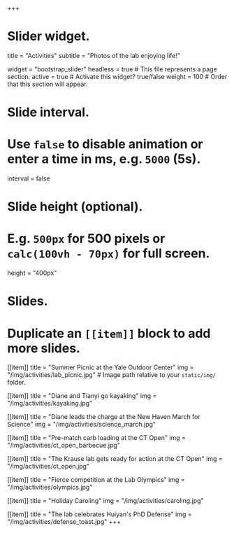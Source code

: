 +++
# Slider widget.

title = "Activities"
subtitle = "Photos of the lab enjoying life!"

widget = "bootstrap_slider"
headless = true  # This file represents a page section.
active = true  # Activate this widget? true/false
weight = 100  # Order that this section will appear.

# Slide interval.
# Use `false` to disable animation or enter a time in ms, e.g. `5000` (5s).
interval = false

# Slide height (optional).
# E.g. `500px` for 500 pixels or `calc(100vh - 70px)` for full screen.
height = "400px"

# Slides.
# Duplicate an `[[item]]` block to add more slides.
[[item]]
  title = "Summer Picnic at the Yale Outdoor Center"
  img = "/img/activities/lab_picnic.jpg"  # Image path relative to your `static/img/` folder.

[[item]]
  title = "Diane and Tianyi go kayaking"
  img = "/img/activities/kayaking.jpg"

[[item]]
  title = "Diane leads the charge at the New Haven March for Science"
  img = "/img/activities/science_march.jpg"

[[item]]
  title = "Pre-match carb loading at the CT Open"
  img = "/img/activities/ct_open_barbecue.jpg"

[[item]]
  title = "The Krause lab gets ready for action at the CT Open"
  img = "/img/activities/ct_open.jpg"

[[item]]
  title = "Fierce competition at the Lab Olympics"
  img = "/img/activities/olympics.jpg"

[[item]]
  title = "Holiday Caroling"
  img = "/img/activities/caroling.jpg"

[[item]]
  title = "The lab celebrates Huiyan's PhD Defense"
  img = "/img/activities/defense_toast.jpg"
+++

